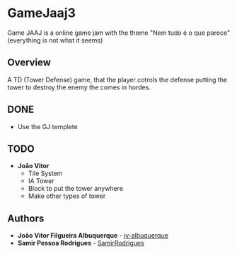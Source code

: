 # GameJaaj3
Game JAAJ is a online game jam with the theme "Nem tudo é o que parece" (everything is not what it seems)


## Overview
A TD (Tower Defense) game, that the player cotrols the defense putting the tower to destroy the enemy the comes in hordes.

## DONE
* Use the GJ templete

## TODO
* **João Vitor**
   * Tile System
   * IA Tower
   * Block to put the tower anywhere
   * Make other types of tower

## Authors
* **João Vitor Filgueira Albuquerque** - [jv-albuquerque](https://github.com/jv-albuquerque)
* **Samir Pessoa Rodrigues** - [SamirRodrigues](https://github.com/SamirRodrigues)

